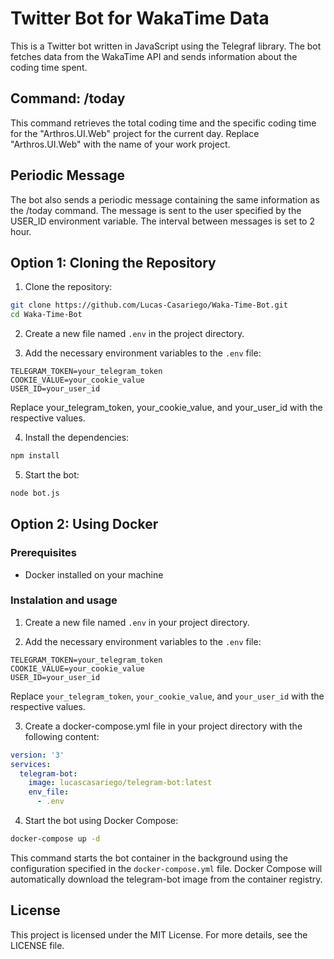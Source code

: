 # Twitter Bot for WakaTime Data

This is a Twitter bot written in JavaScript using the Telegraf library. The bot fetches data from the WakaTime API and sends information about the coding time spent.

## Command: /today
This command retrieves the total coding time and the specific coding time for the "Arthros.UI.Web" project for the current day. Replace "Arthros.UI.Web" with the name of your work project.

## Periodic Message
The bot also sends a periodic message containing the same information as the /today command. The message is sent to the user specified by the USER_ID environment variable. The interval between messages is set to 2 hour.

## Option 1: Cloning the Repository

1. Clone the repository:


``` bash 
git clone https://github.com/Lucas-Casariego/Waka-Time-Bot.git
cd Waka-Time-Bot
```
2. Create a new file named `.env` in the project directory.

3. Add the necessary environment variables to the `.env` file:

``` .env
TELEGRAM_TOKEN=your_telegram_token
COOKIE_VALUE=your_cookie_value
USER_ID=your_user_id
```

Replace your_telegram_token, your_cookie_value, and your_user_id with the respective values.

4. Install the dependencies:

``` bash
npm install
```

5. Start the bot:

``` bash
node bot.js
```


## Option 2: Using Docker

### Prerequisites
- Docker installed on your machine

### Instalation and usage

1. Create a new file named `.env` in your project directory.

2. Add the necessary environment variables to the `.env` file:

``` .env
TELEGRAM_TOKEN=your_telegram_token
COOKIE_VALUE=your_cookie_value
USER_ID=your_user_id
```
Replace `your_telegram_token`, `your_cookie_value`, and `your_user_id` with the respective values.

3. Create a docker-compose.yml file in your project directory with the following content:

``` yaml
version: '3'
services:
  telegram-bot:
    image: lucascasariego/telegram-bot:latest
    env_file:
      - .env
```

4. Start the bot using Docker Compose:

``` bash
docker-compose up -d
```
This command starts the bot container in the background using the configuration specified in the `docker-compose.yml` file. Docker Compose will automatically download the telegram-bot image from the container registry.

## License
This project is licensed under the MIT License. For more details, see the LICENSE file.
